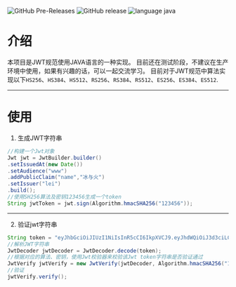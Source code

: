 ![GitHub Pre-Releases](https://img.shields.io/github/downloads-pre/leijinjun/jwt-lei2j/0.9.0/total.svg?color=%2349C31B)
![GitHub release](https://img.shields.io/github/release-pre/leijinjun/jwt-lei2j.svg?color=%231182C3)
![language java](https://img.shields.io/badge/language-java-be864f.svg)
# 介绍
本项目是JWT规范使用JAVA语言的一种实现。
目前还在测试阶段，不建议在生产环境中使用，如果有兴趣的话，可以一起交流学习。
目前对于JWT规范中算法实现以下`HS256`、`HS384`、`HS512`、`RS256`、`RS384`、`RS512`、`ES256`、`ES384`、`ES512`.
** **
# 使用
1. 生成JWT字符串
``` java 
//构建一个Jwt对象
Jwt jwt = JwtBuilder.builder()
.setIssuedAt(new Date())
.setAudience("www")
.addPublicClaim("name","冰与火")
.setIssuer("lei")
.build(); 
//使用SH256算法及密钥123456生成一个token
String jwtToken = jwt.sign(Algorithm.hmacSHA256("123456"));
```
---
2. 验证jwt字符串
``` java
String token = "eyJhbGciOiJIUzI1NiIsInR5cCI6IkpXVCJ9.eyJhdWQiOiJ3d3ciLCJuYW1lIjoi5Yaw5LiO54GrIiwiaXNzIjoibGVpIiwiaWF0IjoxNTYzODkyOTkyMDQxfQ.8oG70bSpQtJhQdH3yaf8XD4sMhQfIo73RE_0OkeSRMQ";
//解析JWT字符串
JwtDecoder jwtDecoder = JwtDecoder.decode(token);
//根据对应的算法、密钥，使用Jwt校验器来校验该Jwt token字符串是否验证通过
JwtVerify jwtVerify = new JwtVerify(jwtDecoder, Algorithm.hmacSHA256("123456"),new DefaultJwtClaimsValidator());
//验证
jwtVerify.verify();
```

